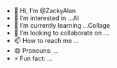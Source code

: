 - 👋 Hi, I’m @ZackyAlan
- 👀 I’m interested in ...AI
- 🌱 I’m currently learning ...Collage
- 💞️ I’m looking to collaborate on ...
- 📫 How to reach me ...
- 😄 Pronouns: ...
- ⚡ Fun fact: ...

<!---
ZackyAlan/ZackyAlan is a ✨ special ✨ repository because its `README.md` (this file) appears on your GitHub profile.
You can click the Preview link to take a look at your changes.
--->
